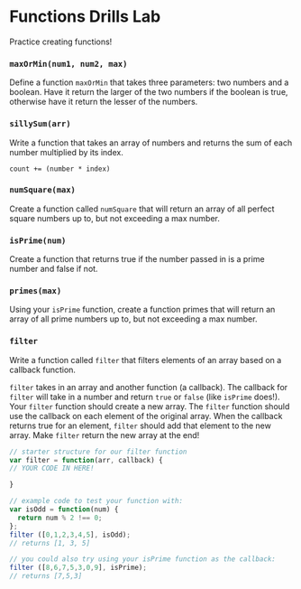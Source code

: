 # Functions Drills Lab

Practice creating functions!

### `maxOrMin(num1, num2, max)`

Define a function `maxOrMin` that takes three parameters: two numbers and a boolean.  Have it return the larger of the two numbers if the boolean is true, otherwise have it return the lesser of the numbers.

### `sillySum(arr)`

Write a function that takes an array of numbers and returns the sum of each number multiplied by its index.

`count += (number * index)`

### `numSquare(max)`

Create a function called `numSquare` that will return an array of all perfect square numbers up to, but not exceeding a max number.

### `isPrime(num)`

Create a function that returns true if the number passed in is a prime number and false if not.

### `primes(max)`

Using your `isPrime` function, create a function primes that will return an array of all prime numbers up to, but not exceeding a max number.

### `filter`

Write a function called `filter` that filters elements of an array based on a callback function.  

`filter` takes in an array and another function (a callback).  The callback for `filter` will take in a number and return `true` or `false` (like `isPrime` does!).
Your `filter` function should create a new array. The `filter` function should use the callback on each element of the original array. When the callback returns true for an element, `filter` should add that element to the new array. Make `filter` return the new array at the end!

```js
// starter structure for our filter function
var filter = function(arr, callback) {
// YOUR CODE IN HERE!

}

// example code to test your function with:
var isOdd = function(num) { 	
  return num % 2 !== 0;
};
filter ([0,1,2,3,4,5], isOdd);
// returns [1, 3, 5]

// you could also try using your isPrime function as the callback:
filter ([8,6,7,5,3,0,9], isPrime);
// returns [7,5,3]
```
